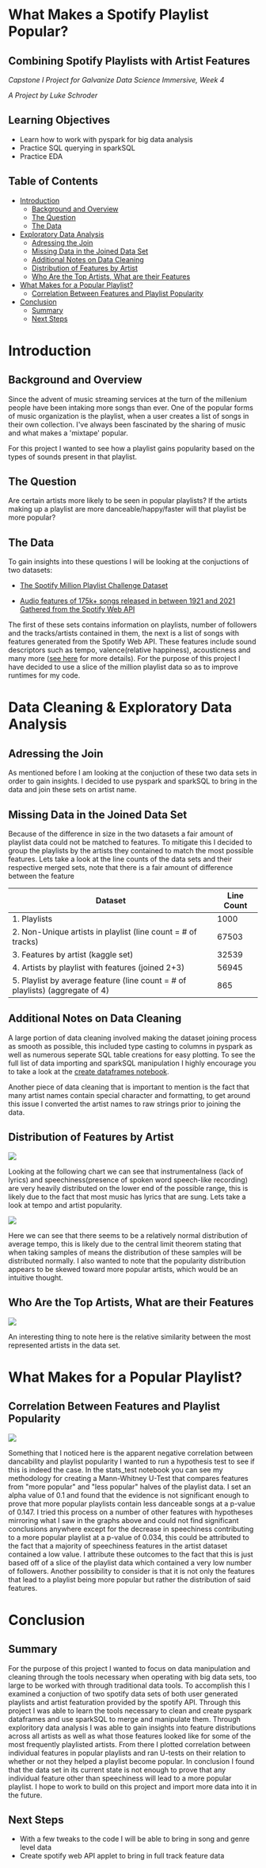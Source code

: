 # What Makes a Spotify Playlist Popular?

## Combining Spotify Playlists with Artist Features
*Capstone I Project for Galvanize Data Science Immersive, Week 4*

*A Project by Luke Schroder*
## Learning Objectives
- Learn how to work with pyspark for big data analysis
- Practice SQL querying in sparkSQL
- Practice EDA
## Table of Contents
- [Introduction](#Introduction)    
    - [Background and Overview](#background-and-overview)
    - [The Question](#the-question)
    - [The Data](#the-data)
- [Exploratory Data Analysis](#exploratory-data-analysis)
    - [Adressing the Join](#adressing-the-join)
    - [Missing Data in the Joined Data Set](#missing-data-in-the-joined-data-set)
    - [Additional Notes on Data Cleaning](#additional-notes-on-data-cleaning)
    - [Distribution of Features by Artist](#distribution-of-features-by-artist)
    - [Who Are the Top Artists, What are their Features](#who-are-the-top-artists,-what-are-their-features)
- [What Makes for a Popular Playlist?](#what-makes-for-a-popular-playlist)
    - [Correlation Between Features and Playlist Popularity](#correlation-between-features-and-playlist-popularity)
- [Conclusion](#conclusion)
    - [Summary](#summary)
    - [Next Steps](#next-steps)

# Introduction
## Background and Overview
Since the advent of music streaming services at the turn of the millenium people have been intaking more songs than ever. One of the popular forms of music organization is the playlist, when a user creates a list of songs in their own collection. I've always been fascinated by the sharing of music and what makes a 'mixtape' popular.

For this project I wanted to see how a playlist gains popularity based on the types of sounds present in that playlist. 

## The Question
Are certain artists more likely to be seen in popular playlists? If the artists making up a playlist are more danceable/happy/faster will that playlist be more popular?

## The Data
To gain insights into these questions I will be looking at the conjuctions of two datasets:
    
- [The Spotify Million Playlist Challenge Dataset](https://www.aicrowd.com/challenges/spotify-million-playlist-dataset-challenge)

- [Audio features of 175k+ songs released in between 1921 and 2021 Gathered from the Spotify Web API](https://www.kaggle.com/yamaerenay/spotify-dataset-19212020-160k-tracks?select=data.csv)

The first of these sets contains information on playlists, number of followers and the tracks/artists contained in them, the next is a list of songs with features generated from the Spotify Web API. These features include sound descriptors such as tempo, valence(relative happiness), acousticness and many more ([see here](https://developer.spotify.com/documentation/web-api/reference/#object-audiofeaturesobject) for more details). For the purpose of this project I have decided to use a slice of the million playlist data so as to improve runtimes for my code.

# Data Cleaning & Exploratory Data Analysis
## Adressing the Join
As mentioned before I am looking at the conjuction of these two data sets in order to gain insights. I decided to use pyspark and sparkSQL to bring in the data and join these sets on artist name.
## Missing Data in the Joined Data Set
Because of the difference in size in the two datasets a fair amount of playlist data could not be matched to features. To mitigate this I decided to group the playlists by the artists they contained to match the most possible features. Lets take a look at the line counts of the data sets and their respective merged sets, note that there is a fair amount of difference between the feature

| Dataset                        | Line Count|
|------------------------------------|----|
| 1. Playlists           | 1000 |
| 2. Non-Unique artists in playlist (line count = # of tracks)         | 67503 |
| 3. Features by artist (kaggle set)             | 32539 |
| 4. Artists by playlist with features (joined 2+3)          | 56945 |
| 5. Playlist by average feature (line count = # of playlists) (aggregate of 4)        | 865 |



## Additional Notes on Data Cleaning
A large portion of data cleaning involved making the dataset joining process as smooth as possible, this included type casting to columns in pyspark as well as numerous seperate SQL table creations for easy plotting. To see the full list of data importing and sparkSQL manipulation I highly encourage you to take a look at the [create dataframes notebook](notebooks/create_dataframes.ipynb).

Another piece of data cleaning that is important to mention is the fact that many artist names contain special character and formatting, to get around this issue I converted the artist names to raw strings prior to joining the data.
## Distribution of Features by Artist
![](images/Feature_Disrtibutions_of_Artists.png)

Looking at the following chart we can see that instrumentalness (lack of lyrics) and speechiness(presence of spoken word speech-like recording) are very heavily distributed on the lower end of the possible range, this is likely due to the fact that most music has lyrics that are sung. Lets take a look at tempo and artist popularity.


![](images/Distributions_of_Tempo_and_Popularity.png)

Here we can see that there seems to be a relatively normal distribution of average tempo, this is likely due to the central limit theorem stating that when taking samples of means the distribution of these samples will be distributed normally. I also wanted to note that the popularity distribution appears to be skewed toward more popular artists, which would be an intuitive thought.
## Who Are the Top Artists, What are their Features
![](images/top_artist_bars.png)

An interesting thing to note here is the relative similarity between the most represented artists in the data set.

# What Makes for a Popular Playlist?
## Correlation Between Features and Playlist Popularity
![](images/Artist_Features_Versus_Playlist_Popularity.png)

Something that I noticed here is the apparent negative correlation between dancability and playlist popularity I wanted to run a hypothesis test to see if this is indeed the case. In the stats_test notebook you can see my methodology for creating a Mann-Whitney U-Test that compares features from "more popular" and "less popular" halves of the playlist data. I set an alpha value of 0.1 and found that the evidence is not significant enough to prove that more popular playlists contain less danceable songs at a p-value of 0.147. I tried this process on a number of other features  with hypotheses mirroring what I saw in the graphs above and could not find significant conclusions anywhere except for the decrease in speechiness contributing to a more popular playlist at a p-value of 0.034, this could be attributed to the fact that a majority of speechiness features in the artist dataset contained a low value. I attribute these outcomes to the fact that this is just based off of a slice of the playlist data which contained a very low number of followers. Another possibility to consider is that it is not only the features that lead to a playlist being more popular but rather the distribution of said features.

# Conclusion
## Summary
For the purpose of this project I wanted to focus on data manipulation and cleaning through the tools necessary when operating with big data sets, too large to be worked with through traditional data tools. To accomplish this I examined a conjuction of two spotify data sets of both user generated playlists and artist featuration provided by the spotify API. Through this project I was able to learn the tools necessary to clean and create pyspark dataframes and use sparkSQL to merge and manipulate them. Through exploritory data analysis I was able to gain insights into feature distributions across all artists as well as what those features looked like for some of the most frequently playlisted artists. From there I plotted correlation between individual features in popular playlists and ran U-tests on their relation to whether or not they helped a playlist become popular. In conclusion I found that the data set in its current state is not enough to prove that any individual feature other than speechiness will lead to a more popular playlist. I hope to work to build on this project and import more data into it in the future.

## Next Steps
- With a few tweaks to the code I will be able to bring in song and genre level data
- Create spotify web API applet to bring in full track feature data